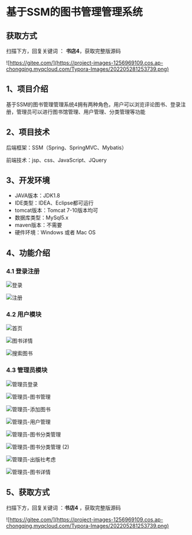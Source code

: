 # 基于SSM的图书管理管理系统

## 获取方式

扫描下方，回复关键词  ： **书店4**，获取完整版源码

![https://gitee.com/](https://project-images-1256969109.cos.ap-chongqing.myqcloud.com/Typora-Images/202205281253739.png)

## 1、项目介绍

基于SSM的图书管理管理系统4拥有两种角色，用户可以浏览评论图书、登录注册，管理员可以进行图书馆管理、用户管理、分类管理等功能


## 2、项目技术

后端框架：SSM（Spring、SpringMVC、Mybatis）

前端技术：jsp、css、JavaScript、JQuery

## 3、开发环境

- JAVA版本：JDK1.8
- IDE类型：IDEA、Eclipse都可运行
- tomcat版本：Tomcat 7-10版本均可
- 数据库类型：MySql5.x
- maven版本：不需要
- 硬件环境：Windows 或者 Mac OS


## 4、功能介绍

### 4.1 登录注册

![登录](https://project-images-1256969109.cos.ap-chongqing.myqcloud.com/Typora-Images/202208141212301.jpg)

![注册](https://project-images-1256969109.cos.ap-chongqing.myqcloud.com/Typora-Images/202208141212335.jpg)

### 4.2 用户模块

![首页](https://project-images-1256969109.cos.ap-chongqing.myqcloud.com/Typora-Images/202208141212357.jpg)

![图书详情](https://project-images-1256969109.cos.ap-chongqing.myqcloud.com/Typora-Images/202208141212915.jpg)

![搜索图书](https://project-images-1256969109.cos.ap-chongqing.myqcloud.com/Typora-Images/202208141212587.jpg)

### 4.3 管理员模块

![管理员登录](https://project-images-1256969109.cos.ap-chongqing.myqcloud.com/Typora-Images/202208141212829.jpg)

![管理员-图书管理](https://project-images-1256969109.cos.ap-chongqing.myqcloud.com/Typora-Images/202208141212771.jpg)

![管理员-添加图书](https://project-images-1256969109.cos.ap-chongqing.myqcloud.com/Typora-Images/202208141212097.jpg)

![管理员-用户管理](https://project-images-1256969109.cos.ap-chongqing.myqcloud.com/Typora-Images/202208141212978.jpg)

![管理员-图书分类管理](https://project-images-1256969109.cos.ap-chongqing.myqcloud.com/Typora-Images/202208141212772.jpg)

![管理员-图书分类管理 (2)](https://project-images-1256969109.cos.ap-chongqing.myqcloud.com/Typora-Images/202208141212228.jpg)

![管理员-出版社考虑](https://project-images-1256969109.cos.ap-chongqing.myqcloud.com/Typora-Images/202208141212991.jpg)

![管理员-图书详情](https://project-images-1256969109.cos.ap-chongqing.myqcloud.com/Typora-Images/202208141212249.jpg)

## 5、获取方式

扫描下方，回复关键词  ：**书店4** ，获取完整版源码



![https://gitee.com/](https://project-images-1256969109.cos.ap-chongqing.myqcloud.com/Typora-Images/202205281253739.png)

